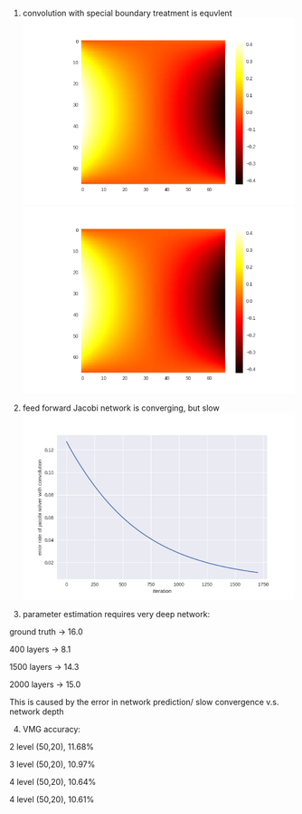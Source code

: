 
1. convolution with special boundary treatment is equvlent
![u_gt](./data/heat_transfer/ground_truth_u.png)
![u_conv](./data/heat_transfer/jacobi_wx_it612.png)


2. feed forward Jacobi network is converging, but slow
![Jacobi_forward_convergence](./data/heat_transfer/jacobi_wx_convergence.png)

3. parameter estimation requires very deep network:

ground truth -> 16.0

400 layers -> 8.1

1500 layers -> 14.3

2000 layers -> 15.0

This is caused by the error in network prediction/ slow convergence v.s. network depth

4. VMG accuracy:

2 level (50,20), 11.68%

3 level (50,20), 10.97%

4 level (50,20), 10.64%

4 level (50,20), 10.61%

